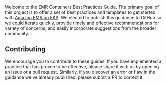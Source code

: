 Welcome to the EMR Containers Best Practices Guide. The primary goal of this project is to offer a set of best practices and templates to get started with [Amazon EMR on EKS](https://aws.amazon.com/emr/features/eks/). We elected to publish this guidance to GitHub so we could iterate quickly, provide timely and effective recommendations for variety of concerns, and easily incorporate suggestions from the broader community.


## Contributing

We encourage you to contribute to these guides. If you have implemented a practice that has proven to be effective, please share it with us by opening an issue or a pull request. Similarly, if you discover an error or flaw in the guidance we've already published, please submit a PR to correct it.
